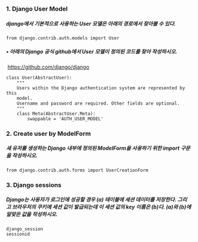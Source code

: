 ### 1. Django User Model

##### 	django에서 기본적으로 사용하는 User 모델은 아래의 경로에서 찾아볼 수 있다.

```
from django.contrib.auth.models import User
```

##### • 아래의 Django 공식 github에서 User 모델이 정의된 코드를 찾아 작성하시오.

​	https://github.com/django/django

```
class User(AbstractUser):
    """
    Users within the Django authentication system are represented by this
    model.
    Username and password are required. Other fields are optional.
    """
    class Meta(AbstractUser.Meta):
        swappable = 'AUTH_USER_MODEL'
```



### 2. Create user by ModelForm

##### 	새 유저를 생성하는 Django 내부에 정의된 ModelForm을 사용하기 위한 import 구문을 작성하시오.

```
from django.contrib.auth.forms import UserCreationForm
```



### 3. Django sessions

##### 	Django는 사용자가 로그인에 성공할 경우 (a) 테이블에 세션 데이터를 저장한다. 그리고 브라우저의 	쿠키에 세션 값이 발급되는데 이 세션 값의 key 이름은 (b)다. (a)와 (b)에 알맞은 값을 작성하시오.

```
django_session
sessionid
```

